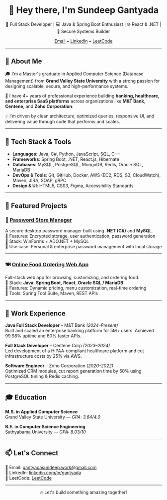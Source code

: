 <h1 align="center">👋 Hey there, I'm Sundeep Gantyada</h1>
<p align="center">
  🚀 Full Stack Developer | 💻 Java & Spring Boot Enthusiast | 🌐 React & .NET | 🔐 Secure Systems Builder
</p>
<p align="center">
  <a href="mailto:gantyadasundeep.work@gmail.com">Email</a> • 
  <a href="https://www.linkedin.com/in/gantyada" target="_blank">LinkedIn</a> • 
  <a href="https://leetcode.com/zPPDaBlE4F" target="_blank">LeetCode</a>
</p>

---

## 🧠 About Me

🎓 I'm a Master's graduate in Applied Computer Science (Database Management) from **Grand Valley State University** with a strong passion for designing scalable, secure, and high-performance systems.

💼 I have 4+ years of professional experience building **banking, healthcare, and enterprise SaaS platforms** across organizations like **M&T Bank**, **Centene**, and **Zoho Corporation**.

💡 I'm driven by clean architecture, optimized queries, responsive UI, and delivering value through code that performs and scales.

---

## 🔨 Tech Stack & Tools

- **Languages**: Java, C#, Python, JavaScript, SQL, C++
- **Frameworks**: Spring Boot, .NET, React.js, Hibernate
- **Databases**: MySQL, PostgreSQL, MongoDB, Redis, Oracle SQL, MariaDB
- **DevOps & Tools**: Git, GitHub, Docker, AWS (EC2, RDS, S3, CloudWatch), Maven, JIRA, SOAP, gRPC
- **Design & UI**: HTML5, CSS3, Figma, Accessibility Standards

---

## 🚀 Featured Projects

### 🔐 [Password Store Manager](https://github.com/Sundeepgantyada09/Password-Store-Manager )
A secure desktop password manager built using **.NET (C#)** and **MySQL**.  
🔸 Features: Encrypted storage, user authentication, password generation  
🔸 Stack: WinForms + ADO.NET + MySQL  
🔸 Use case: Personal & enterprise password management with local storage

---

### 🍽️ [Online Food Ordering Web App](https://github.com/anudeepamara/GeekSquad.github.io)
Full-stack web app for browsing, customizing, and ordering food.  
🔸 Stack: **Java**, **Spring Boot**, **React**, **Oracle SQL / MariaDB**  
🔸 Features: Dynamic pricing, menu customization, real-time ordering  
🔸 Tools: Spring Tool Suite, Maven, REST APIs

---

## 🏢 Work Experience

**Java Full Stack Developer** – M&T Bank *(2024–Present)*  
Built and scaled an enterprise banking platform for 5M+ users. Achieved 99.98% uptime and 60% faster APIs.

**Full Stack Developer** – Centene Corp *(2023–2024)*  
Led development of a HIPAA-compliant healthcare platform and cut infrastructure costs by 25% via AWS.

**Software Engineer** – Zoho Corporation *(2020–2022)*  
Optimized CRM modules, cut report generation time by 50% using PostgreSQL tuning & Redis caching.

---

## 🎓 Education

**M.S. in Applied Computer Science**  
Grand Valley State University — *GPA: 3.64/4.0*

**B.E. in Computer Science Engineering**  
Sathyabama University — *GPA: 8.03/10*

---

## 📫 Let's Connect

💌 Email: gantyadasundeep.work@gmail.com  
🔗 LinkedIn: [linkedin.com/in/gantyada](https://linkedin.com/in/gantyada)  
🧠 LeetCode: [LeetCode](https://leetcode.com/u/Sundeep09/)

---

<p align="center">🔥 Let's build something amazing together!</p>
